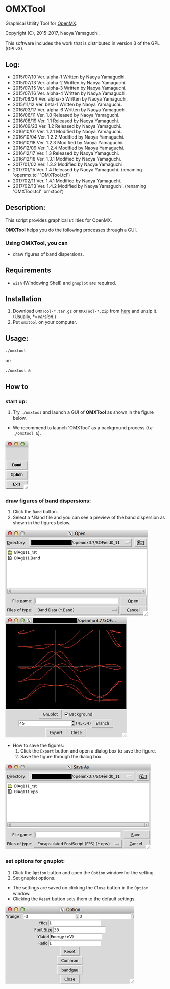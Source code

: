 # OMXTool
Graphical Utility Tool for [OpenMX](http://www.openmx-square.org).

Copyright (C), 2015-2017, Naoya Yamaguchi.

This software includes the work that is distributed in version 3 of the GPL (GPLv3).

## Log:
- 2015/07/10 Ver. alpha-1 Written by Naoya Yamaguchi.
- 2015/07/13 Ver. alpha-2 Written by Naoya Yamaguchi.
- 2015/07/15 Ver. alpha-3 Written by Naoya Yamaguchi.
- 2015/07/16 Ver. alpha-4 Written by Naoya Yamaguchi.
- 2015/08/24 Ver. alpha-5 Written by Naoya Yamaguchi.
- 2015/11/12 Ver. beta-1 Written by Naoya Yamaguchi.
- 2016/03/17 Ver. alpha-6 Written by Naoya Yamaguchi.
- 2016/06/11 Ver. 1.0 Released by Naoya Yamaguchi.
- 2016/08/19 Ver. 1.1 Released by Naoya Yamaguchi.
- 2016/09/23 Ver. 1.2 Released by Naoya Yamaguchi.
- 2016/10/01 Ver. 1.2.1 Modified by Naoya Yamaguchi.
- 2016/10/04 Ver. 1.2.2 Modified by Naoya Yamaguchi.
- 2016/10/18 Ver. 1.2.3 Modified by Naoya Yamaguchi.
- 2016/12/09 Ver. 1.2.4 Modified by Naoya Yamaguchi.
- 2016/12/17 Ver. 1.3 Released by Naoya Yamaguchi.
- 2016/12/18 Ver. 1.3.1 Modified by Naoya Yamaguchi.
- 2017/01/02 Ver. 1.3.2 Modified by Naoya Yamaguchi.
- 2017/01/15 Ver. 1.4 Released by Naoya Yamaguchi.
  (renaming 'openmx.tcl' 'OMXTool.tcl')
- 2017/02/11 Ver. 1.4.1 Modified by Naoya Yamaguchi.
- 2017/02/13 Ver. 1.4.2 Modified by Naoya Yamaguchi.
  (renaming 'OMXTool.tcl' 'omxtool')

## Description:
   This script provides graphical utilities for OpenMX.

   **OMXTool** helps you do the following processes through a GUI.

### Using OMXTool, you can
- draw figures of band dispersions.

## Requirements
- `wish` (Windowing Shell) and `gnuplot` are required.

## Installation
1. Download `OMXTool-*.tar.gz` or `OMXTool-*.zip` from [here](https://github.com/Ncmexp2717/OMXTool/releases) and unzip it. (Usually, \*=*version*.)
2. Put `omxtool` on your computer.

## Usage:
   `./omxtool`

   or:

   `./omxtool &`

## How to
### start up:
1. Try `./omxtool` and launch a GUI of **OMXTool** as shown in the figure below.

- We recommend to launch 'OMXTool' as a background process (*i.e.* `./omxtool &`).

![GUI of 'OMXTool'](https://github.com/Ncmexp2717/OMXTool/raw/images/figure1.png)
### draw figures of band dispersions:
1. Click the `Band` button.
1. Select a \*.Band file and you can see a preview of the band dispersion as shown in the figures below.

![File open dialog](https://github.com/Ncmexp2717/OMXTool/raw/images/figure2.png)
![Preview window of a band dispersion](https://github.com/Ncmexp2717/OMXTool/raw/images/figure3.png)
- How to save the figures:
  1. Click the `Export` button and open a dialog box to save the figure.
  2. Save the figure through the dialog box.

![Save dialog](https://github.com/Ncmexp2717/OMXTool/raw/images/figure4.png)

### set options for gnuplot:
1. Click the `Option` button and open the `Option` window for the setting.
1. Set gnuplot options.

- The settings are saved on clicking the `Close` button in the `Option` window.
- Clicking the `Reset` button sets them to the default settings.

![Option](https://github.com/Ncmexp2717/OMXTool/raw/images/figure5.png)
